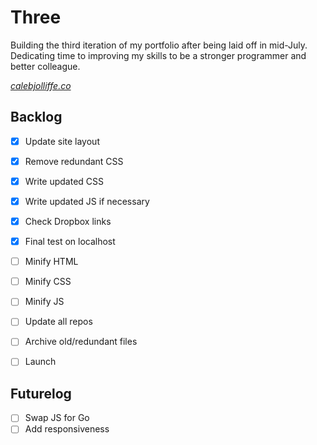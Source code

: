 # Three

Building the third iteration of my portfolio after being laid off in mid-July. Dedicating time to improving my skills to be a stronger programmer and better colleague.

*[calebjolliffe.co](https://calebjolliffe.co)*


## Backlog
- [x] Update site layout
- [x] Remove redundant CSS
- [x] Write updated CSS
- [x] Write updated JS if necessary
- [x] Check Dropbox links
- [x] Final test on localhost
- [ ] Minify HTML
- [ ] Minify CSS
- [ ] Minify JS
- [ ] Update all repos
- [ ] Archive old/redundant files
- [ ] Launch


## Futurelog
- [ ] Swap JS for Go
- [ ] Add responsiveness

